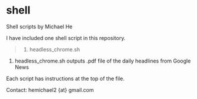 # shell
Shell scripts by Michael He

I have included one shell script in this repository.

> 1. headless_chrome.sh

1. headless_chrome.sh outputs .pdf file of the daily headlines from Google News

Each script has instructions at the top of the file.

Contact: hemichael2 {at} gmail.com
